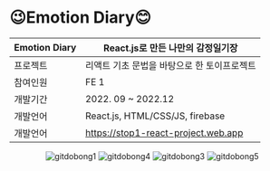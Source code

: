 

# 😉Emotion Diary😊
<div align="center">
  
  
  |Emotion Diary|React.js로 만든 나만의 감정일기장|
  |--|---|
  |프로젝트| 리액트 기초 문법을 바탕으로 한 토이프로젝트 |
  |참여인원| FE 1 |
  |개발기간| 2022. 09 ~ 2022.12|
  |개발언어| React.js, HTML/CSS/JS, firebase|
  |개발언어| https://stop1-react-project.web.app|
  
![gitdobong1](https://user-images.githubusercontent.com/97787658/209256298-9983e7ab-0566-4f1c-9e2f-61dde6525918.png)
![gitdobong4](https://user-images.githubusercontent.com/97787658/209256607-217e9666-7bc3-440a-9c1c-2a1fe984a486.png)
![gitdobong3](https://user-images.githubusercontent.com/97787658/209256380-672fbbd8-9602-44b4-baf8-cc5abe9d57c8.png)
![gitdobong5](https://user-images.githubusercontent.com/97787658/209256347-45f49865-c6d6-4054-a3e4-e6346410281f.png)



  
</div>
